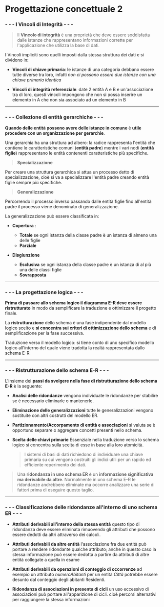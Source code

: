 # Progettazione concettuale 2

### - - - I Vincoli di Integrità - - -
>Il **Vincolo di integrità** è una proprietà che deve essere soddisfatta dalle istanze che rappresentano informazioni corrette per l'applicazione che utilizza la base di dati.

I Vincoli impliciti sono quelli imposti dalla stessa struttura dei dati e si dividono in:
- **Vincoli di chiave primaria**: le istanze di una categoria debbano essere tutte diverse tra loro, infatti *non ci possono essere due istanze con una chiave primaria identica*

- **Vincoli di integrità referenziale**: date 2 entità A e B e un'associazione tra di loro, questi vincoli impongono che non si possa inserire un elemento in A che non sia associato ad un elemento in B

- - - 
### - - - Collezione di entità gerarchiche - - -

**Quando delle entità possono avere delle istanze in comune** è **utile procedere con un organizzazione per gerarchie**.

Una gerarchia ha una struttura ad albero: la radice rappresenta l'entità che contiene le caratteristiche comuni (**entità padre**) mentre i vari nodi (**entità figlie**) rappresentano le entità contenenti caratteristiche più specifiche.

> **Specializzazione**

Per creare una struttura gerarchica si attua un processo detto di specializzazione, cioè si va a specializzare l'entità padre creando entità figlie sempre più specifiche.

> **Generalizzazione**

Percorrendo il processo inverso passando dalle entità figlie fino all'entità padre il processo viene denominato di generalizzazione.

La generalizzazione può essere classificata in:

- **Copertura** :
	- **Totale** se ogni istanza della classe padre è un istanza di almeno una delle figlie
	- **Parziale**

- **Disgiunzione**
	- **Esclusiva** se ogni istanza della classe padre è un istanza di al più una delle classi figlie
	- **Sovrapposta**

- - - 
### - - - La progettazione logica - - - 

**Prima di passare allo schema logico il diagramma E-R deve essere ristrutturato** in modo da semplificare la traduzione e ottimizzare il progetto finale.

La **ristrutturazione** dello schema è una fase indipendente dal modello logico scelto e **si concentra sui criteri di ottimizzazione dello schema** e di semplificazione per la fase successiva.

Traduzione verso il modello logico: si tiene conto di uno specifico modello logico all'interno del quale viene tradotta la realtà rappresentata dallo schema E-R

- - - 
### - - - Ristrutturazione dello schema E-R - - -

L'insieme dei **passi da svolgere  nella fase di ristrutturazione dello schema E-R** è la seguente:

- **Analisi delle ridondanze**
vengono individuate le ridondanze per stabilire se è necessario eliminarle o mantenerle.

- **Eliminazione delle generalizzazioni**
 tutte le generalizzazioni vengono sostituite con altri costrutti del modello ER.

- **Partizionamento/Accorpamento di entità e associazioni**
 si valuta se è opportuno separare o aggregare concetti presenti nello schema.

- **Scelta delle chiavi primarie**
Essenziale nella traduzione verso lo schema logico si concentra sulla scelta di esse in base alla loro atomicità. 
	>I sistemi di basi di dati richiedono di individuare una chiave primaria su cui vengono costruiti gli indici utili per un rapido ed efficiente reperimento dei dati.


>Una **ridondanza in uno schema ER** è un **informazione significativa ma derivabile da altre**.
Normalmente in uno schema E-R le ridondanze andrebbero eliminate ma occorre analizzare una serie di fattori prima di eseguire questo taglio.
---
### - - - Classificazione delle ridondanze all'interno di uno schema ER - - - 
- **Attributi derivabili all'interno della stessa entità**
 questo tipo di ridondanza deve essere eliminata rimuovendo gli attributi che possono essere dedotti da altri attraverso dei calcoli.

- **Attributi derivabili da altre entità**
 l'associazione fra due entità può portare a rendere ridondante qualche attributo; anche in questo caso la stessa informazione può essere dedotta a partire da attributi di altre entità collegate a quella in esame

- **Attributi derivabili da operazioni di conteggio di occorrenze**
 ad esempio un attributo *numeroAbitanti* per un entità *Città* potrebbe essere desunto dal conteggio degli abitanti Residenti.

- **Ridondanza di associazioni in presenta di cicli**
un uso eccessivo di associazioni può portare all'apparizione di cicli. cioè percorsi alternativi per raggiungere la stessa informazioni

<!--stackedit_data:
eyJoaXN0b3J5IjpbMTU4NTY5MjM2M119
-->